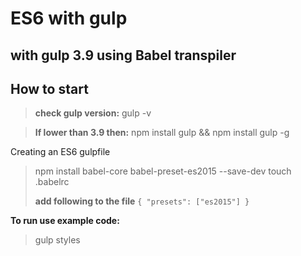ES6 with gulp
===================


with gulp 3.9 using Babel transpiler
----------


How to start
-------------


> **check gulp version:**
> gulp -v

> **If lower than 3.9 then:**
> npm install gulp && npm install gulp -g


Creating an ES6 gulpfile

> npm install babel-core babel-preset-es2015 --save-dev
> touch .babelrc
>
>**add following to the file**
>`{
	  "presets": ["es2015"]
}`

**To run use example code:**
>gulp styles